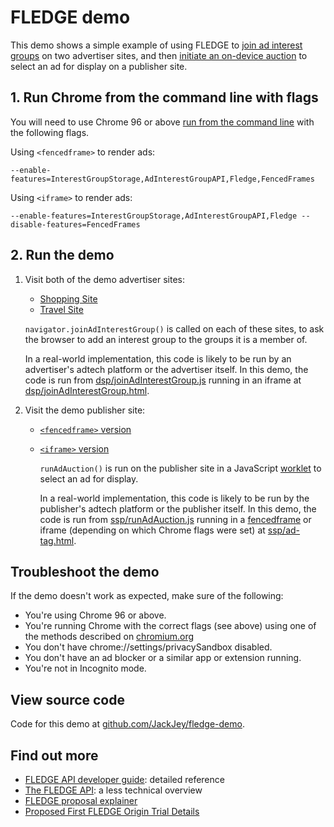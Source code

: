 # FLEDGE demo

This demo shows a simple example of using FLEDGE to [join ad interest groups](https://github.com/WICG/turtledove/blob/main/FLEDGE.md#11-joining-interest-groups) on two advertiser sites, and then
[initiate an on-device auction](https://github.com/WICG/turtledove/blob/main/FLEDGE.md#2-sellers-run-on-device-auctions)
to select an ad for display on a publisher site.


## 1. Run Chrome from the command line with flags

You will need to use Chrome 96 or above [run from the command line](https://www.chromium.org/developers/how-tos/run-chromium-with-flags) with the following flags.

Using `<fencedframe>` to render ads:


```
--enable-features=InterestGroupStorage,AdInterestGroupAPI,Fledge,FencedFrames
```

Using `<iframe>` to render ads:


```
--enable-features=InterestGroupStorage,AdInterestGroupAPI,Fledge --disable-features=FencedFrames
```


## 2. Run the demo

1. Visit both of the demo advertiser sites:

    - [Shopping Site](https://shopping-fledge-demo.glitch.me/advertiser/shopping.html)
    - [Travel Site](https://travel-fledge-demo.glitch.me/advertiser/travel.html)

    `navigator.joinAdInterestGroup()` is called on each of these sites, to ask the browser to add an
    interest group to the groups it is a member of.

    In a real-world implementation, this code is likely to be run by an advertiser's adtech platform or
    the advertiser itself. In this demo, the code is run from [dsp/joinAdInterestGroup.js](https://glitch.com/edit/#!/shopping-fledge-demo?path=dsp%2FjoinAdInterestGroup.js) running in an iframe at [dsp/joinAdInterestGroup.html](https://glitch.com/edit/#!/shopping-fledge-demo?path=dsp%2FjoinAdInterestGroup.html).

2. Visit the demo publisher site:

    - [`<fencedframe>` version](https://publisher-fledge-demo.glitch.me/publisher/index.html?fencedframe)
    - [`<iframe>` version](https://publisher-fledge-demo.glitch.me/publisher/index.html)

      `runAdAuction()` is run on the publisher site in a JavaScript [worklet](https://github.com/WICG/turtledove/blob/main/FLEDGE.md#:~:text=worklet) to select an ad for display.

      In a real-world implementation, this code is likely to be run by the publisher's adtech
      platform or the publisher itself. In this demo, the code is run from [ssp/runAdAuction.js](https://glitch.com/edit/#!/shopping-fledge-demo?path=ssp%2FrunAdAuction.js) running in a [fencedframe](https://github.com/WICG/turtledove/blob/main/FLEDGE.md#:~:text=fenced%20frame) or iframe (depending on which Chrome flags were set) at [ssp/ad-tag.html](https://glitch.com/edit/#!/shopping-fledge-demo?path=ssp%2Fad-tag.html).


## Troubleshoot the demo

If the demo doesn't work as expected, make sure of the following:

- You're using Chrome 96 or above.
- You're running Chrome with the correct flags (see above) using one of the methods described on
[chromium.org](https://www.chromium.org/developers/how-tos/run-chromium-with-flags)
- You don't have chrome://settings/privacySandbox disabled.
- You don't have an ad blocker or a similar app or extension running.
- You're not in Incognito mode.


##  View source code

Code for this demo at [github.com/JackJey/fledge-demo](https://github.com/JackJey/fledge-demo).


## Find out more

- [FLEDGE API developer guide](https://developer.chrome.com/blog/fledge-api/): detailed reference
- [The FLEDGE API](https://developer.chrome.com/docs/privacy-sandbox/fledge/): a less technical overview
- [FLEDGE proposal explainer](https://github.com/WICG/turtledove/blob/main/FLEDGE.md)
- [Proposed First FLEDGE Origin Trial Details](https://github.com/WICG/turtledove/blob/main/Proposed_First_FLEDGE_OT_Details.md)

